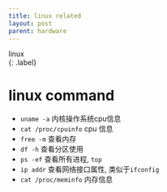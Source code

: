 ```yaml
---
title: linux related
layout: post
parent: hardware
---
```


linux  
{: .label}

# linux command

- `uname -a` 内核操作系统cpu信息  
- `cat /proc/cpuinfo` cpu 信息  
- `free -m` 查看内存
- `df -h` 查看分区使用
- `ps -ef` 查看所有进程, `top`
- `ip addr` 查看网络接口属性, 类似于`ifconfig`
- `cat /proc/meminfo` 内存信息







